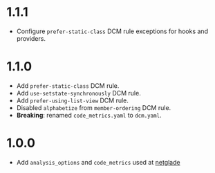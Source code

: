 # 1.1.1
- Configure `prefer-static-class` DCM rule exceptions for hooks and providers.

# 1.1.0
- Add `prefer-static-class` DCM rule.
- Add `use-setstate-synchronously` DCM rule.
- Add `prefer-using-list-view` DCM rule.
- Disabled `alphabetize` from `member-ordering` DCM rule.
- **Breaking**: renamed `code_metrics.yaml` to `dcm.yaml`.

# 1.0.0

- Add `analysis_options` and `code_metrics` used at [netglade](https://netglade.cz/en)

